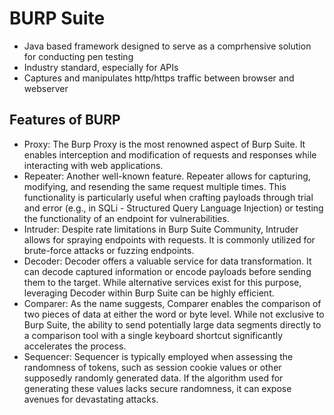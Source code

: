 # BURP Suite
* Java based framework designed to serve as a comprhensive solution for conducting pen testing
* Industry standard, especially for APIs
* Captures and manipulates http/https traffic between browser and webserver

## Features of BURP
* Proxy: The Burp Proxy is the most renowned aspect of Burp Suite. It enables interception and modification of requests and responses while interacting with web applications.
* Repeater: Another well-known feature. Repeater allows for capturing, modifying, and resending the same request multiple times. This functionality is particularly useful when crafting payloads through trial and error (e.g., in SQLi - Structured Query Language Injection) or testing the functionality of an endpoint for vulnerabilities.
* Intruder: Despite rate limitations in Burp Suite Community, Intruder allows for spraying endpoints with requests. It is commonly utilized for brute-force attacks or fuzzing endpoints.
* Decoder: Decoder offers a valuable service for data transformation. It can decode captured information or encode payloads before sending them to the target. While alternative services exist for this purpose, leveraging Decoder within Burp Suite can be highly efficient.
* Comparer: As the name suggests, Comparer enables the comparison of two pieces of data at either the word or byte level. While not exclusive to Burp Suite, the ability to send potentially large data segments directly to a comparison tool with a single keyboard shortcut significantly accelerates the process.
* Sequencer: Sequencer is typically employed when assessing the randomness of tokens, such as session cookie values or other supposedly randomly generated data. If the algorithm used for generating these values lacks secure randomness, it can expose avenues for devastating attacks.

